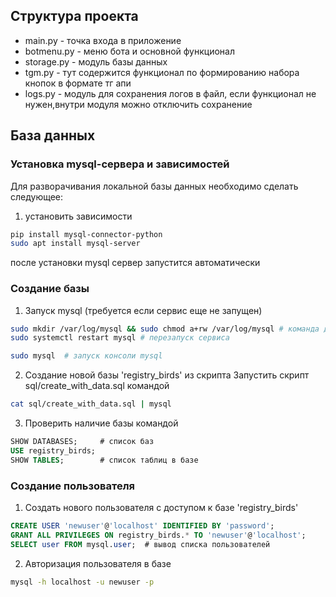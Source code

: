 ## Структура проекта
- main.py - точка входа в приложение
- botmenu.py - меню бота и основной функционал
- storage.py - модуль базы данных
- tgm.py - тут содержится функционал по формированию набора кнопок в формате тг апи
- logs.py - модуль для сохранения логов в файл, если функционал не нужен,внутри модуля можно отключить сохранение

## База данных
### Установка mysql-сервера и зависимостей
Для разворачивания локальной базы данных необходимо сделать следующее:
1. установить зависимости
```sh
pip install mysql-connector-python
sudo apt install mysql-server
```
после установки mysql сервер запустится автоматически

### Создание базы
1. Запуск mysql (требуется если сервис еще не запущен)
```sh
sudo mkdir /var/log/mysql && sudo chmod a+rw /var/log/mysql # команда для создания логов (обычно создаются автоматом при установке mysql)
sudo systemctl restart mysql # перезапуск сервиса

sudo mysql 	# запуск консоли mysql
```
2. Создание новой базы 'registry_birds' из скрипта
Запустить скрипт sql/create_with_data.sql командой
```sh
cat sql/create_with_data.sql | mysql
```
3. Проверить наличие базы командой
```sql
SHOW DATABASES;     # список баз
USE registry_birds; 
SHOW TABLES;		# список таблиц в базе
```
### Создание пользователя
1. Создать нового пользователя с доступом к базе 'registry_birds'
```sql
CREATE USER 'newuser'@'localhost' IDENTIFIED BY 'password';
GRANT ALL PRIVILEGES ON registry_birds.* TO 'newuser'@'localhost';
SELECT user FROM mysql.user;  # вывод списка пользователей
```
2. Авторизация пользователя в базе
```sh
mysql -h localhost -u newuser -p
```
